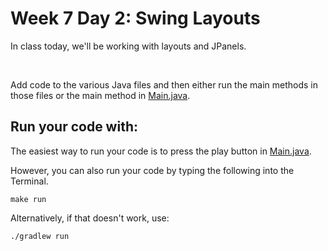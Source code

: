 # Week 7 Day 2: Swing Layouts

In class today, we'll be working with layouts and JPanels. 

<br />

Add code to the various Java files and then either run the main methods in those files or the main method in [Main.java](src/main/java/Main.java).

## Run your code with:
The easiest way to run your code is to press the play button in [Main.java](src/main/java/Main.java).

However, you can also run your code by typing the following into the Terminal.

```shell script
make run
```

Alternatively, if that doesn't work, use:

```shell script
./gradlew run
```
